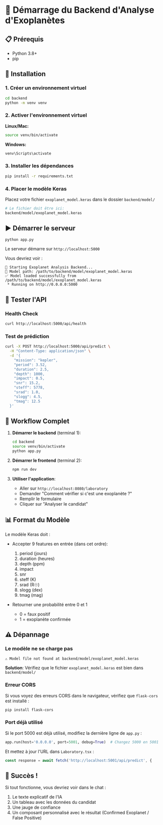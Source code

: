 # 🚀 Démarrage du Backend d'Analyse d'Exoplanètes

## 📋 Prérequis

- Python 3.8+
- pip

## 🔧 Installation

### 1. Créer un environnement virtuel

```bash
cd backend
python -m venv venv
```

### 2. Activer l'environnement virtuel

**Linux/Mac:**
```bash
source venv/bin/activate
```

**Windows:**
```bash
venv\Scripts\activate
```

### 3. Installer les dépendances

```bash
pip install -r requirements.txt
```

### 4. Placer le modèle Keras

Placez votre fichier `exoplanet_model.keras` dans le dossier `backend/model/`

```bash
# Le fichier doit être ici:
backend/model/exoplanet_model.keras
```

## ▶️ Démarrer le serveur

```bash
python app.py
```

Le serveur démarre sur `http://localhost:5000`

Vous devriez voir :
```
🚀 Starting Exoplanet Analysis Backend...
📁 Model path: /path/to/backend/model/exoplanet_model.keras
✅ Model loaded successfully from /path/to/backend/model/exoplanet_model.keras
 * Running on http://0.0.0.0:5000
```

## 🧪 Tester l'API

### Health Check

```bash
curl http://localhost:5000/api/health
```

### Test de prédiction

```bash
curl -X POST http://localhost:5000/api/predict \
  -H "Content-Type: application/json" \
  -d '{
    "mission": "kepler",
    "period": 3.52,
    "duration": 2.5,
    "depth": 1000,
    "impact": 0.5,
    "snr": 15.2,
    "steff": 5778,
    "srad": 1.0,
    "slogg": 4.5,
    "tmag": 12.5
  }'
```

## 🔄 Workflow Complet

1. **Démarrer le backend** (terminal 1):
   ```bash
   cd backend
   source venv/bin/activate
   python app.py
   ```

2. **Démarrer le frontend** (terminal 2):
   ```bash
   npm run dev
   ```

3. **Utiliser l'application**:
   - Aller sur `http://localhost:8080/laboratory`
   - Demander "Comment vérifier si c'est une exoplanète ?"
   - Remplir le formulaire
   - Cliquer sur "Analyser le candidat"

## 📊 Format du Modèle

Le modèle Keras doit :
- Accepter 9 features en entrée (dans cet ordre):
  1. period (jours)
  2. duration (heures)
  3. depth (ppm)
  4. impact
  5. snr
  6. steff (K)
  7. srad (R☉)
  8. slogg (dex)
  9. tmag (mag)

- Retourner une probabilité entre 0 et 1
  - 0 = faux positif
  - 1 = exoplanète confirmée

## ⚠️ Dépannage

### Le modèle ne se charge pas

```
⚠️ Model file not found at backend/model/exoplanet_model.keras
```

**Solution**: Vérifiez que le fichier `exoplanet_model.keras` est bien dans `backend/model/`

### Erreur CORS

Si vous voyez des erreurs CORS dans le navigateur, vérifiez que `flask-cors` est installé :

```bash
pip install flask-cors
```

### Port déjà utilisé

Si le port 5000 est déjà utilisé, modifiez la dernière ligne de `app.py` :

```python
app.run(host='0.0.0.0', port=5001, debug=True)  # Changez 5000 en 5001
```

Et mettez à jour l'URL dans `Laboratory.tsx` :

```typescript
const response = await fetch('http://localhost:5001/api/predict', {
```

## 🎉 Succès !

Si tout fonctionne, vous devriez voir dans le chat :
1. Le texte explicatif de l'IA
2. Un tableau avec les données du candidat
3. Une jauge de confiance
4. Un composant personnalisé avec le résultat (Confirmed Exoplanet / False Positive)
